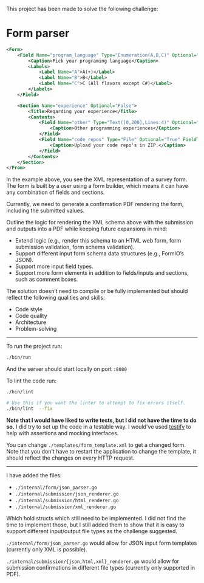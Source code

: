 This project has been made to solve the following challenge:

<h1>Form parser</h1>

```xml
<Form>
	<Field Name="program_language" Type="Enumeration(A,B,C)" Optional="False" FieldType="Select">
		<Caption>Pick your programing language</Caption>
		<Labels>
			<Label Name="A">A(+)</Label>
			<Label Name="B">B</Label>
			<Label Name="C">C (All flavors except C#)</Label>
		</Labels>
	</Field>

	<Section Name="experience" Optional="False">
		<Title>Regarding your experience</Title>
		<Contents>
			<Field Name="other" Type="Text([0,200],Lines:4)" Optional="True" FieldType="TextBox">
				<Caption>Other programming experiences</Caption>
			</Field>
			<Field Name="code_repos" Type="File" Optional="True" FieldType="File">
				<Caption>Upload your code repo's in ZIP.</Caption>
			</Field>
		</Contents>
	</Section>
</From>
```

In the example above, you see the XML representation of a survey form. The form is built by a user using a form builder, which means it can have any combination of fields and sections.

Currently, we need to generate a confirmation PDF rendering the form, including the submitted values.

Outline the logic for rendering the XML schema above with the submission and outputs into a PDF while keeping future expansions in mind:

- Extend logic (e.g., render this schema to an HTML web form, form submission validation, form schema validation).
- Support different input form schema data structures (e.g., FormIO’s JSON).
- Support more input field types.
- Support more form elements in addition to fields/inputs and sections, such as comment boxes.

The solution doesn’t need to compile or be fully implemented but should reflect the following qualities and skills:

- Code style
- Code quality
- Architecture
- Problem-solving

---

To run the project run:

```bash
./bin/run
```

And the server should start locally on port `:8080`

To lint the code run:

```bash
./bin/lint

# Use this if you want the linter to attempt to fix errors itself.
./bin/lint  --fix
```

**Note that I would have liked to write tests, but I did not have the time to do so.** I did try to set up the code in a testable way. I would've used [testify](https://github.com/stretchr/testify) to help with assertions and mocking interfaces.

You can change `./templates/form_template.xml` to get a changed form. Note that you don't have to restart the application to change the template, it should reflect the changes on every HTTP request.

---

I have added the files:

- `./internal/form/json_parser.go`
- `./internal/submission/json_renderer.go`
- `./internal/submission/html_renderer.go`
- `./internal/submission/xml_renderer.go`

Which hold structs which still need to be implemented. I did not find the time to implement those, but I still added them to show that it is easy to support different input/output file types as the challenge suggested.

`./internal/form/json_parser.go` would allow for JSON input form templates (currently only XML is possible).

`./internal/submission/{json,html,xml}_renderer.go` would allow for submission confirmations in different file types (currently only supported in PDF).
